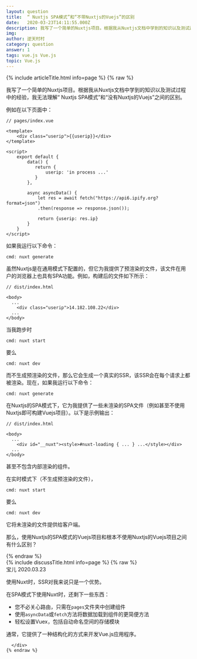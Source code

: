 ```yaml
---
layout: question
title:  “ Nuxtjs SPA模式”和“不带Nuxtjs的Vuejs”的区别
date:   2020-03-23T14:11:55.000Z
description: 我写了一个简单的Nuxtjs项目。根据我从Nuxtjs文档中学到的知识以及测试过程中的经验，我无法理解“ Nuxtjs SPA模式”和“没有Nuxtjs的...
img: 
author: 逆天村村
category: question
answer: 1
tags: vue.js Vue.js
topic: Vue.js
---
```

<div class="article-root">
  <div class="article">
    {% include articleTitle.html info=page %}
    {% raw %}
    <div class="article-content"><p><font style="vertical-align: inherit;"><font style="vertical-align: inherit;">我写了一个简单的Nuxtjs项目。</font><font style="vertical-align: inherit;">根据我从Nuxtjs文档中学到的知识以及测试过程中的经验，我无法理解“ Nuxtjs SPA模式”和“没有Nuxtjs的Vuejs”之间的区别。</font></font></p>

<p><font style="vertical-align: inherit;"><font style="vertical-align: inherit;">例如在以下页面中：</font></font></p>

<pre><code>// pages/index.vue<font></font>
<font></font>
&lt;template&gt;<font></font>
    &lt;div class="userip"&gt;{{userip}}&lt;/div&gt;<font></font>
&lt;/template&gt;<font></font>
<font></font>
&lt;script&gt;<font></font>
    export default {<font></font>
        data() {<font></font>
           return {<font></font>
               userip: 'in process ...'<font></font>
           }<font></font>
        },<font></font>
<font></font>
        async asyncData() {<font></font>
            let res = await fetch("https://api6.ipify.org?format=json")<font></font>
            .then(response =&gt; response.json());<font></font>
<font></font>
            return {userip: res.ip}<font></font>
        }<font></font>
    }<font></font>
&lt;/script&gt;<font></font>
</code></pre>

<p><font style="vertical-align: inherit;"><font style="vertical-align: inherit;">如果我运行以下命令：</font></font></p>

<pre><code>cmd: nuxt generate
</code></pre>

<p><font style="vertical-align: inherit;"><font style="vertical-align: inherit;">虽然Nuxtjs是在通用模式下配置的，但它为我提供了预渲染的文件，该文件在用户的浏览器上也具有SPA功能。</font><font style="vertical-align: inherit;">例如，构建后的文件如下所示：</font></font></p>

<pre><code>// dist/index.html<font></font>
<font></font>
&lt;body&gt;<font></font>
  ...<font></font>
    &lt;div class="userip"&gt;14.182.108.22&lt;/div&gt;<font></font>
  ...<font></font>
&lt;/body&gt;<font></font>
</code></pre>

<p><font style="vertical-align: inherit;"><font style="vertical-align: inherit;">当我跑步时</font></font></p>

<pre><code>cmd: nuxt start
</code></pre>

<p><font style="vertical-align: inherit;"><font style="vertical-align: inherit;">要么</font></font></p>

<pre><code>cmd: nuxt dev
</code></pre>

<p><font style="vertical-align: inherit;"><font style="vertical-align: inherit;">而不生成预渲染的文件，那么它会生成一个真实的SSR，该SSR会在每个请求上都被渲染。</font><font style="vertical-align: inherit;">现在，如果我运行以下命令：</font></font></p>

<pre><code>cmd: nuxt generate 
</code></pre>

<p><font style="vertical-align: inherit;"><font style="vertical-align: inherit;">在Nuxtjs的SPA模式下，它为我提供了一些未渲染的SPA文件（例如甚至不使用Nuxtjs即可构建Vuejs项目）。</font><font style="vertical-align: inherit;">以下是示例输出：</font></font></p>

<pre><code>// dist/index.html<font></font>
<font></font>
&lt;body&gt;<font></font>
  ...<font></font>
    &lt;div id="__nuxt"&gt;&lt;style&gt;#nuxt-loading { ... } ...&lt;/style&gt;&lt;/div&gt;<font></font>
  ...<font></font>
&lt;/body&gt;<font></font>
</code></pre>

<p><font style="vertical-align: inherit;"><font style="vertical-align: inherit;">甚至不包含内部渲染的组件。</font></font></p>

<p><font style="vertical-align: inherit;"><font style="vertical-align: inherit;">在实时模式下（不生成预渲染的文件），</font></font></p>

<pre><code>cmd: nuxt start
</code></pre>

<p><font style="vertical-align: inherit;"><font style="vertical-align: inherit;">要么</font></font></p>

<pre><code>cmd: nuxt dev
</code></pre>

<p><font style="vertical-align: inherit;"><font style="vertical-align: inherit;">它将未渲染的文件提供给客户端。</font></font></p>

<p><font style="vertical-align: inherit;"><font style="vertical-align: inherit;">那么，使用Nuxtjs的SPA模式的Vuejs项目和根本不使用Nuxtjs的Vuejs项目之间有什么区别？</font></font></p></div>
    {% endraw %}
  </div>

  <div class="discuss-wrapper">
    {% include discussTitle.html info=page %}
    {% raw %}
    <div class="discuss-item">
        <div class="discuss-parent">
          <div class="discuss-meta">
            <span class="discuss-user">宝儿</span>
            <span class="discuss-time">2020.03.23</span>
          </div>
          <div class="discuss-comment"><p><font style="vertical-align: inherit;"><font style="vertical-align: inherit;">使用Nuxt时，SSR对我来说只是一个优势。</font></font></p>

<p><font style="vertical-align: inherit;"><font style="vertical-align: inherit;">在SPA模式下使用Nuxt时，还剩下一些东西：</font></font></p>

<ul>
<li><font style="vertical-align: inherit;"><font style="vertical-align: inherit;">您不必关心路由，只需在</font></font><code>pages</code><font style="vertical-align: inherit;"><font style="vertical-align: inherit;">文件夹中</font><font style="vertical-align: inherit;">创建组件</font></font></li>
<li><font style="vertical-align: inherit;"><font style="vertical-align: inherit;">使用</font></font><code>asyncData</code><font style="vertical-align: inherit;"><font style="vertical-align: inherit;">或</font></font><code>fetch</code><font style="vertical-align: inherit;"><font style="vertical-align: inherit;">方法</font><font style="vertical-align: inherit;">将数据加载到组件的更简便</font><font style="vertical-align: inherit;">方法</font></font></li>
<li><font style="vertical-align: inherit;"><font style="vertical-align: inherit;">轻松设置Vuex，包括自动命名空间的存储模块</font></font></li>
</ul>

<p><font style="vertical-align: inherit;"><font style="vertical-align: inherit;">通常，它提供了一种结构化的方式来开发Vue.js应用程序。</font></font></p></div>
        </div>
        
      </div>
    {% endraw %}
  </div>
<div>
